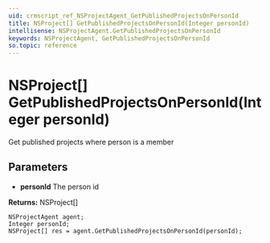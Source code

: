 ```yaml
---
uid: crmscript_ref_NSProjectAgent_GetPublishedProjectsOnPersonId
title: NSProject[] GetPublishedProjectsOnPersonId(Integer personId)
intellisense: NSProjectAgent.GetPublishedProjectsOnPersonId
keywords: NSProjectAgent, GetPublishedProjectsOnPersonId
so.topic: reference
---
```


# NSProject[] GetPublishedProjectsOnPersonId(Integer personId)

Get published projects where person  is a member

## Parameters

* **personId** The person id

**Returns:** NSProject[]

```crmscript
NSProjectAgent agent;
Integer personId;
NSProject[] res = agent.GetPublishedProjectsOnPersonId(personId);
```

